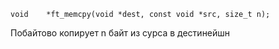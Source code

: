 	void    *ft_memcpy(void *dest, const void *src, size_t n);

Побайтово копирует n байт из сурса в дестинейшн